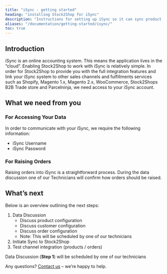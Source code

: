 ```yaml
---
title: "iSync - getting started"
heading: "installing Stock2Shop for iSync"
description: "Instructions for setting up iSync so it can sync product data and orders with multiple sales channels like Magento, Shopify, WooCommerce and Stock2Shop's B2B trade store. Let us help you set up iSync with ease."
aliases: "/documentation/getting-started/isync/"
toc: true
---
```


## Introduction

iSync is an online accounting system. This means the application lives in the “cloud”. Enabling Stock2Shop to work with iSync is relatively simple. In order for Stock2Shop to provide you with the full integration features and link your iSync system to other sales channels and fulfillments services such as Shopify, Magento 1.x, Magento 2.x, WooCommerce, Stock2Shops B2B Trade store and Parcelninja, we need access to your iSync account.

## What we need from you

### For Accessing Your Data

In order to communicate with your iSync, we require the following information:

*   iSync Username
*   iSync Password

### For Raising Orders

Raising orders into iSync is a straightforward process. During the data discussion one of our Technicians will confirm how orders should be raised.

## What’s next

Below is an overview outlining the next steps:

1.  Data Discussion
    *   Discuss product configuration
    *   Discuss customer configuration
    *   Discuss order configuration
    *   Note: This will be scheduled by one of our technicians
2.  Initiate Sync to Stock2Shop
3.  Test channel integration (products / orders)

Data Discussion (**Step 1**) will be scheduled by one of our technicians

Any questions? [Contact us](https://www.stock2shop.com/contact-us/) – we’re happy to help.